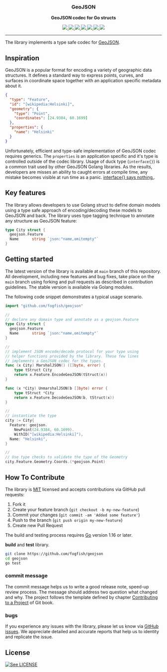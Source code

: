 <p align="center">
  <h3 align="center">GeoJSON</h3>
  <p align="center"><strong>GeoJSON codec for Go structs</strong></p>

  <p align="center">
    <!-- Version -->
    <a href="https://github.com/fogfish/geojson/releases">
      <img src="https://img.shields.io/github/v/tag/fogfish/geojson?label=version" />
    </a>
    <!-- Documentation -->
    <a href="https://pkg.go.dev/github.com/fogfish/geojson">
      <img src="https://pkg.go.dev/badge/github.com/fogfish/geojson" />
    </a>
    <!-- Build Status  -->
    <a href="https://github.com/fogfish/geojson/actions/">
      <img src="https://github.com/fogfish/geojson/workflows/test/badge.svg" />
    </a>
    <!-- GitHub -->
    <a href="http://github.com/fogfish/geojson">
      <img src="https://img.shields.io/github/last-commit/fogfish/geojson.svg" />
    </a>
    <!-- Coverage -->
    <a href="https://coveralls.io/github/fogfish/geojson?branch=main">
      <img src="https://coveralls.io/repos/github/fogfish/geojson/badge.svg?branch=main" />
    </a>
    <!-- Go Card -->
    <a href="https://goreportcard.com/report/github.com/fogfish/geojson">
      <img src="https://goreportcard.com/badge/github.com/fogfish/geojson" />
    </a>
    <!-- Maintainability -->
    <a href="https://codeclimate.com/github/fogfish/geojson/maintainability">
      <img src="https://api.codeclimate.com/v1/badges/26d27640175d439e8b94/maintainability" />
    </a>
  </p>
</p>

---

The library implements a type safe codec for [GeoJSON](https://geojson.org). 

## Inspiration

GeoJSON is a popular format for encoding a variety of geographic data structures. It defines a standard way to express points, curves, and surfaces in coordinate space together with an application specific metadata about it.

```json
{
  "type": "Feature",
  "id": "[wikipedia:Helsinki]",
  "geometry": {
    "type": "Point",
    "coordinates": [24.9384, 60.1699]
  },
  "properties": {
    "name": "Helsinki"
  }
}
```

Unfortunately, efficient and type-safe implementation of GeoJSON codec requires generics. The `properties` is an application specific and it's type is controlled outside of the codec library. Usage of duck type (`interface{}`) is a common trait used by other GeoJSON Golang libraries. As the results, developers are misses an ability to caught errors at compile time, any mistake becomes visible at run time as a panic. [interface{} says nothing.](https://youtu.be/PAAkCSZUG1c?t=7m40s).


## Key features

The library allows developers to use Golang struct to define domain models using a type safe approach of encoding/decoding these models to GeoJSON and back. The library uses type tagging technique to annotate any structure as GeoJSON feature:  

```go
type City struct {
  geojson.Feature
  Name      string `json:"name,omitempty"`
}
```


## Getting started

The latest version of the library is available at `main` branch of this repository. All development, including new features and bug fixes, take place on the `main` branch using forking and pull requests as described in contribution guidelines. The stable version is available via Golang modules.

The following code snippet demonstrates a typical usage scenario.

```go
import "github.com/fogfish/geojson"

//
// declare any domain type and annotate as a geojson.Feature
type City struct {
  geojson.Feature
  Name      string `json:"name,omitempty"`
}

//
// implement JSON encode/decode protocol for your type using
// helper functions provided by the library. These few lines
// implements a GeoJSON codec for the types.
func (x City) MarshalJSON() ([]byte, error) {
	type tStruct City
	return x.Feature.EncodeGeoJSON(tStruct(x))
}

func (x *City) UnmarshalJSON(b []byte) error {
	type tStruct *City
	return x.Feature.DecodeGeoJSON(b, tStruct(x))
}

//
// instantiate the type
city := City{
  Feature: geojson.
    NewPoint(24.9384, 60.1699).
    WithID("[wikipedia:Helsinki]"),
  Name: "Helsinki",
}

//
// Use type checks to validate the type of the Geometry 
city.Feature.Geometry.Coords.(*geojson.Point)
```

## How To Contribute

The library is [MIT](LICENSE) licensed and accepts contributions via GitHub pull requests:

1. Fork it
2. Create your feature branch (`git checkout -b my-new-feature`)
3. Commit your changes (`git commit -am 'Added some feature'`)
4. Push to the branch (`git push origin my-new-feature`)
5. Create new Pull Request

The build and testing process requires [Go](https://golang.org) version 1.16 or later.

**build** and **test** library.

```bash
git clone https://github.com/fogfish/geojson
cd geojson
go test
```

### commit message

The commit message helps us to write a good release note, speed-up review process. The message should address two question what changed and why. The project follows the template defined by chapter [Contributing to a Project](http://git-scm.com/book/ch5-2.html) of Git book.

### bugs

If you experience any issues with the library, please let us know via [GitHub issues](https://github.com/fogfish/geojson/issue). We appreciate detailed and accurate reports that help us to identity and replicate the issue. 


## License

[![See LICENSE](https://img.shields.io/github/license/fogfish/geojson.svg?style=for-the-badge)](LICENSE)
